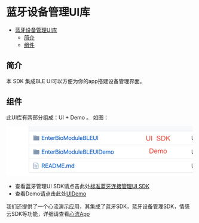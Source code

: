 # 蓝牙设备管理UI库

- [蓝牙设备管理UI库](#%e8%93%9d%e7%89%99%e8%ae%be%e5%a4%87%e7%ae%a1%e7%90%86ui%e5%ba%93)
  - [简介](#%e7%ae%80%e4%bb%8b)
  - [组件](#%e7%bb%84%e4%bb%b6)

## 简介

本 SDK 集成BLE UI可以方便为你的app搭建设备管理界面。

## 组件

此UI库有两部分组成：UI + Demo 。
如图：

<img src="https://github.com/Entertech/Enter-Biomodule-BLE-iOS-SDK/blob/master/img/2.png" width="500">

- 查看蓝牙管理UI SDK请点击此处[标准蓝牙连接管理UI SDK](EnterBioModuleBLEUI/)
- 查看Demo请点击此处[UIDemo](EnterBioModuleBLEUIDemo/)

我们还提供了一个心流演示应用，其集成了蓝牙SDK，蓝牙设备管理SDK，情感云SDK等功能，详细请查看[心流App](https://github.com/Entertech/Enter-AffectiveCloud-Demo-iOS.git)
